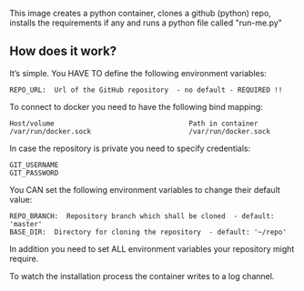 This image creates a python container, clones a github (python) repo, installs the requirements if any and runs a python file called "run-me.py"


## How does it work?
It’s simple. You HAVE TO define the following environment variables:

```
REPO_URL:  Url of the GitHub repository  - no default - REQUIRED !!
```
To connect to docker you need to have the following bind mapping:
```
Host/volume                                 Path in container
/var/run/docker.sock                        /var/run/docker.sock  
```


In case the repository is private you need to specify credentials:
```
GIT_USERNAME
GIT_PASSWORD
```
You CAN set the following environment variables to change their default value:
```
REPO_BRANCH:  Repository branch which shall be cloned  - default: 'master'
BASE_DIR:  Directory for cloning the repository  - default: '~/repo'
```
In addition you need to set ALL environment variables your repository might require.

To watch the installation process the container writes to a log channel.


